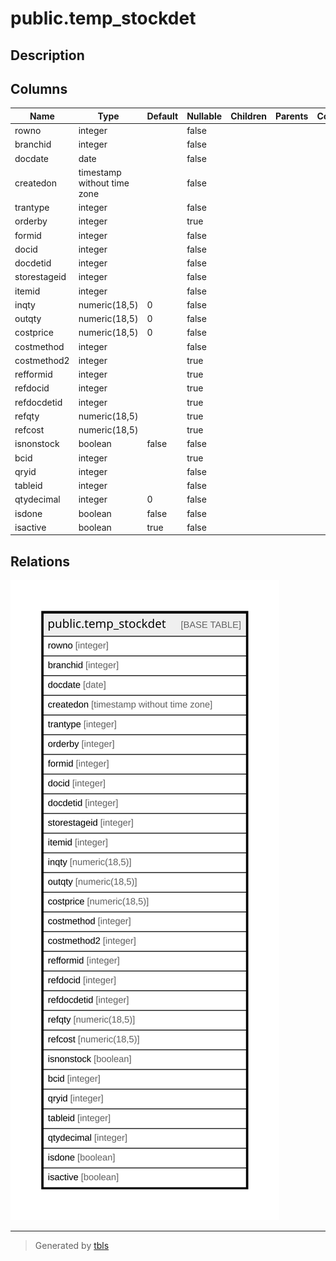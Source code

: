 # public.temp_stockdet

## Description

## Columns

| Name | Type | Default | Nullable | Children | Parents | Comment |
| ---- | ---- | ------- | -------- | -------- | ------- | ------- |
| rowno | integer |  | false |  |  |  |
| branchid | integer |  | false |  |  |  |
| docdate | date |  | false |  |  |  |
| createdon | timestamp without time zone |  | false |  |  |  |
| trantype | integer |  | false |  |  |  |
| orderby | integer |  | true |  |  |  |
| formid | integer |  | false |  |  |  |
| docid | integer |  | false |  |  |  |
| docdetid | integer |  | false |  |  |  |
| storestageid | integer |  | false |  |  |  |
| itemid | integer |  | false |  |  |  |
| inqty | numeric(18,5) | 0 | false |  |  |  |
| outqty | numeric(18,5) | 0 | false |  |  |  |
| costprice | numeric(18,5) | 0 | false |  |  |  |
| costmethod | integer |  | false |  |  |  |
| costmethod2 | integer |  | true |  |  |  |
| refformid | integer |  | true |  |  |  |
| refdocid | integer |  | true |  |  |  |
| refdocdetid | integer |  | true |  |  |  |
| refqty | numeric(18,5) |  | true |  |  |  |
| refcost | numeric(18,5) |  | true |  |  |  |
| isnonstock | boolean | false | false |  |  |  |
| bcid | integer |  | true |  |  |  |
| qryid | integer |  | false |  |  |  |
| tableid | integer |  | false |  |  |  |
| qtydecimal | integer | 0 | false |  |  |  |
| isdone | boolean | false | false |  |  |  |
| isactive | boolean | true | false |  |  |  |

## Relations

![er](public.temp_stockdet.svg)

---

> Generated by [tbls](https://github.com/k1LoW/tbls)
